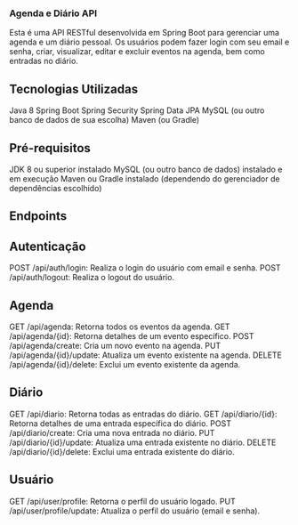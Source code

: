 ### Agenda e Diário API
Esta é uma API RESTful desenvolvida em Spring Boot para gerenciar uma agenda e um diário pessoal. Os usuários podem fazer login com seu email e senha, criar, visualizar, editar e excluir eventos na agenda, bem como entradas no diário.

## Tecnologias Utilizadas
Java 8
Spring Boot
Spring Security
Spring Data JPA
MySQL (ou outro banco de dados de sua escolha)
Maven (ou Gradle)

## Pré-requisitos
JDK 8 ou superior instalado
MySQL (ou outro banco de dados) instalado e em execução
Maven ou Gradle instalado (dependendo do gerenciador de dependências escolhido)

## Endpoints

## Autenticação
POST /api/auth/login: Realiza o login do usuário com email e senha.
POST /api/auth/logout: Realiza o logout do usuário.

## Agenda
GET /api/agenda: Retorna todos os eventos da agenda.
GET /api/agenda/{id}: Retorna detalhes de um evento específico.
POST /api/agenda/create: Cria um novo evento na agenda.
PUT /api/agenda/{id}/update: Atualiza um evento existente na agenda.
DELETE /api/agenda/{id}/delete: Exclui um evento existente da agenda.

## Diário
GET /api/diario: Retorna todas as entradas do diário.
GET /api/diario/{id}: Retorna detalhes de uma entrada específica do diário.
POST /api/diario/create: Cria uma nova entrada no diário.
PUT /api/diario/{id}/update: Atualiza uma entrada existente no diário.
DELETE /api/diario/{id}/delete: Exclui uma entrada existente do diário.

## Usuário
GET /api/user/profile: Retorna o perfil do usuário logado.
PUT /api/user/profile/update: Atualiza o perfil do usuário (email e senha).
